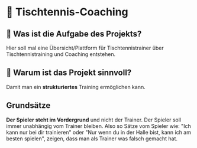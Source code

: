 # 🏓 Tischtennis-Coaching
## 📝 Was ist die Aufgabe des Projekts?
Hier soll mal eine Übersicht/Plattform für Tischtennistrainer über Tischtennistraining und Coaching entstehen.
## 🧠 Warum ist das Projekt sinnvoll?
Damit man ein **strukturiertes** Training ermöglichen kann.

## Grundsätze

**Der Spieler steht im Vordergrund** und nicht der Trainer.
Der Spieler soll immer unabhängig vom Trainer bleiben. Also so Sätze vom Spieler wie: "Ich kann nur bei dir trainieren" oder "Nur wenn du in der Halle bist, kann ich am besten spielen", zeigen, dass man als Trainer was falsch gemacht hat.


